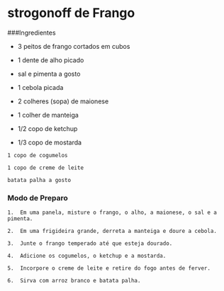 # strogonoff de Frango

###Ingredientes

  -  3 peitos de frango cortados em cubos

  -  1 dente de alho picado

  -  sal e pimenta a gosto

  -  1 cebola picada

  -  2 colheres (sopa) de maionese

  -  1 colher de manteiga

  -  1/2 copo de ketchup

  -  1/3 copo de mostarda

    1 copo de cogumelos

    1 copo de creme de leite

    batata palha a gosto

### Modo de Preparo 
    
    1.  Em uma panela, misture o frango, o alho, a maionese, o sal e a pimenta.

    2.  Em uma frigideira grande, derreta a manteiga e doure a cebola.

    3.  Junte o frango temperado até que esteja dourado.

    4.  Adicione os cogumelos, o ketchup e a mostarda.

    5.  Incorpore o creme de leite e retire do fogo antes de ferver.

    6.  Sirva com arroz branco e batata palha.    
